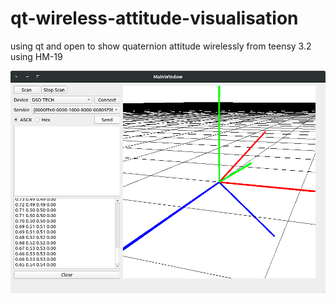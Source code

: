 # qt-wireless-attitude-visualisation
using qt and open to show quaternion attitude wirelessly from teensy 3.2 using HM-19

![alt text](https://github.com/CaswellMatt/qt-wireless-attitude-visualisation/blob/master/application.png)
